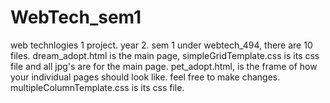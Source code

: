 # WebTech_sem1
web technlogies 1 project. year 2. sem 1
under webtech_494, there are 10 files. dream_adopt.html is the main page, simpleGridTemplate.css is its css file and all jpg's are for the main page.
pet_adopt.html, is the frame of how your individual pages should look like. feel free to make changes. multipleColumnTemplate.css is its css file.
